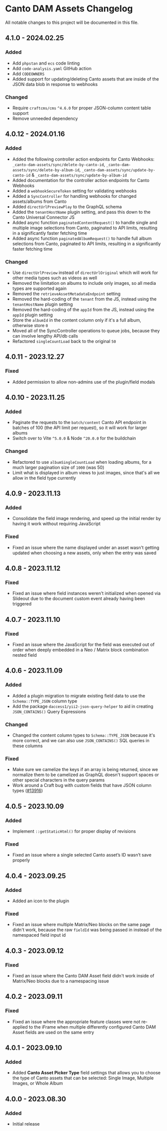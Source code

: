 # Canto DAM Assets Changelog

All notable changes to this project will be documented in this file.

## 4.1.0 - 2024.02.25
### Added
* Add `phpstan` and `ecs` code linting
* Add `code-analysis.yaml` GitHub action
* Add `CODEOWNERS`
* Added support for updating/deleting Canto assets that are inside of the JSON data blob in response to webhooks

### Changed
* Require `craftcms/cms` `^4.6.0` for proper JSON-column content table support
* Remove unneeded dependency

## 4.0.12 - 2024.01.16
### Added
* Added the following controller action endpoints for Canto Webhooks: `_canto-dam-assets/sync/delete-by-canto-id`, `_canto-dam-assets/sync/delete-by-album-id`, `_canto-dam-assets/sync/update-by-canto-id` & `_canto-dam-assets/sync/update-by-album-id`
* Added documentation for the controller action endpoints for Canto Webhooks
* Added a `webhookSecureToken` setting for validating webhooks
* Added a `SyncController` for handling webhooks for changed assets/albums from Canto
* Added `directUrlPreviewPlay` to the GraphQL schema
* Added the `tenantHostName` plugin setting, and pass this down to the Canto Universal Connector JS
* Added async function `paginatedContentRequest()` to handle single and multiple image selections from Canto, paginated to API limits, resulting in a significantly faster fetching time
* Added async function `paginatedAlbumRequest()` to handle full album selections from Canto, paginated to API limits, resulting in a significantly faster fetching time

### Changed
* Use `directUrlPreview` instead of `directUrlOriginal` which will work for other media types such as videos as well
* Removed the limitation on albums to include only images, so all media types are supported again
* Removed the `retrieveAssetMetadataEndpoint` setting
* Removed the hard-coding of the `tenant` from the JS, instead using the `tenantHostName` plugin setting
* Removed the hard-coding of the `appId` from the JS, instead using the `appId` plugin setting
* Store the `albumId` in the content column only if it's a full album, otherwise store `0`
* Moved all of the SyncController operations to queue jobs, because they can involve lengthy API/db calls
* Refactored `singleCountLoad` back to the original `50`

## 4.0.11 - 2023.12.27
### Fixed
* Added permission to allow non-admins use of the plugin/field modals

## 4.0.10 - 2023.11.25
### Added
* Paginate the requests to the `batch/content` Canto API endpoint in batches of 100 (the API limit per request), so it will work for larger albums
* Switch over to Vite `^5.0.0` & Node `^20.0.0` for the buildchain

### Changed
* Refactored to use `albumSingleCountLoad` when loading albums, for a much larger pagination size of `1000` (was 50)
* Limit what is displayed in album views to just images, since that's all we allow in the field type currently

## 4.0.9 - 2023.11.13
### Added
* Consolidate the field image rendering, and speed up the initial render by having it work without requiring JavaScript

### Fixed
* Fixed an issue where the name displayed under an asset wasn't getting updated when choosing a new assets, only when the entry was saved

## 4.0.8 - 2023.11.12
### Fixed
* Fixed an issue where field instances weren't initialized when opened via Slideout due to the document custom event already having been triggered

## 4.0.7 - 2023.11.10
### Fixed
* Fixed an issue where the JavaScript for the field was executed out of order when deeply embedded in a Neo / Matrix block combination nested field

## 4.0.6 - 2023.11.09
### Added
* Added a plugin migration to migrate existing field data to use the `Schema::TYPE_JSON` column type
* Add the package `daccess1/yii2-json-query-helper` to aid in creating `JSON_CONTAINS()` Query Expressions

### Changed
* Changed the content column types to `Schema::TYPE_JSON` because it's more correct, and we can also use `JSON_CONTAINS()` SQL queries in these columns

### Fixed
* Make sure we camelize the keys if an array is being returned, since we normalize them to be camelized as GraphQL doesn't support spaces or other special characters in the query params
* Work around a Craft bug with custom fields that have JSON column types ([#13916](https://github.com/craftcms/cms/issues/13916))

## 4.0.5 - 2023.10.09
### Added
* Implement `::getStaticHtml()` for proper display of revisions

### Fixed
* Fixed an issue where a single selected Canto asset’s ID wasn’t save properly

## 4.0.4 - 2023.09.25
### Added
* Added an icon to the plugin

### Fixed
* Fixed an issue where multiple Matrix/Neo blocks on the same page didn't work, because the raw `fieldId` was being passed in instead of the namespaced field input id

## 4.0.3 - 2023.09.12
### Fixed
* Fixed an issue where the Canto DAM Asset field didn't work inside of Matrix/Neo blocks due to a namespacing issue

## 4.0.2 - 2023.09.11
### Fixed
* Fixed an issue where the appropriate feature classes were not re-applied to the iFrame when multiple differently configured Canto DAM Asset fields are used on the same entry

## 4.0.1 - 2023.09.10
### Added
* Added **Canto Asset Picker Type** field settings that allows you to choose the type of Canto assets that can be selected: Single Image, Multiple Images, or Whole Album

## 4.0.0 - 2023.08.30
### Added
* Initial release
